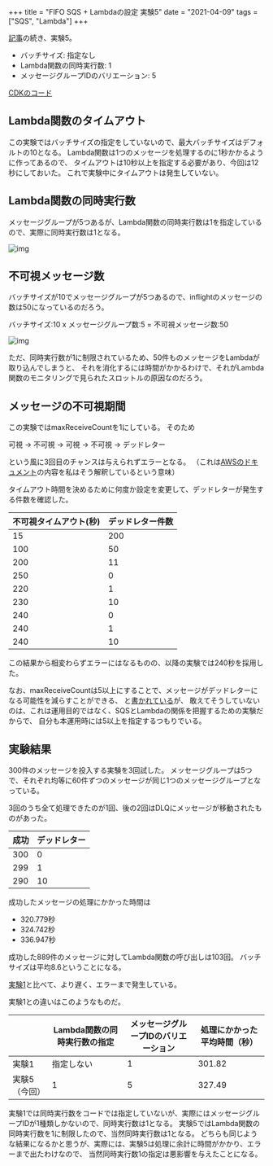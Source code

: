 +++
title = "FIFO SQS + Lambdaの設定 実験5"
date = "2021-04-09"
tags = ["SQS", "Lambda"]
+++

[記事](/aws/cdksqs-lambda-fifo)の続き、実験5。

* バッチサイズ: 指定なし
* Lambda関数の同時実行数: 1
* メッセージグループIDのバリエーション: 5

[CDKのコード](https://github.com/suzukiken/cdksqs-lambda-fifo)

## Lambda関数のタイムアウト

この実験ではバッチサイズの指定をしていないので、最大バッチサイズはデフォルトの10となる。
Lambda関数は1つのメッセージを処理するのに1秒かかるように作ってあるので、
タイムアウトは10秒以上を指定する必要があり、今回は12秒にしておいた。
これで実験中にタイムアウトは発生していない。

## Lambda関数の同時実行数

メッセージグループが5つあるが、Lambda関数の同時実行数は1を指定しているので、実際に同時実行数は1となる。

![img](/img/2021/04/lambda-fifo-conc-group-5.png)

## 不可視メッセージ数

バッチサイズが10でメッセージグループが5つあるので、inflightのメッセージの数は50になっているのだろう。

バッチサイズ:10 x メッセージグループ数:5 = 不可視メッセージ数:50

![img](/img/2021/04/sqs-fifo-conc-gropu-5.png)

ただ、同時実行数が1に制限されているため、50件ものメッセージをLambdaが取り込んでしまうと、
それを消化するには時間がかかるわけで、それがLambda関数のモニタリングで見られたスロットルの原因なのだろう。

## メッセージの不可視期間

この実験ではmaxReceiveCountを1にしている。
そのため

可視 -> 不可視 -> 可視 -> 不可視 -> デッドレター

という風に3回目のチャンスは与えられずエラーとなる。
（これは[AWSのドキュメント](https://docs.aws.amazon.com/AWSSimpleQueueService/latest/SQSDeveloperGuide/sqs-dead-letter-queues.html)の内容を私はそう解釈しているという意味）

タイムアウト時間を決めるために何度か設定を変更して、デッドレターが発生する件数を確認した。

| 不可視タイムアウト(秒) |  デッドレター件数 |
|------------------------|-------------------|
| 15                     | 200               |
| 100                    | 50                |
| 200                    | 11                |
| 250                    | 0                 |
| 220                    | 1                 |
| 230                    | 10                |
| 240                    | 0                 |
| 240                    | 1                 |
| 240                    | 10                |

この結果から相変わらずエラーにはなるものの、以降の実験では240秒を採用した。

なお、maxReceiveCountは5以上にすることで、メッセージがデッドレターになる可能性を減らすことができる、
と[書かれている](https://docs.aws.amazon.com/lambda/latest/dg/with-sqs.html)が、
敢えてそうしていないのは、これは運用目的ではなく、SQSとLambdaの関係を把握するための実験だからで、
自分も本運用時には5以上を指定するつもりでいる。

## 実験結果

300件のメッセージを投入する実験を3回試した。
メッセージグループは5つで、それぞれ均等に60件ずつのメッセージが同じ1つのメッセージグループとなっている。

3回のうち全て処理できたのが1回、後の2回はDLQにメッセージが移動されたものがあった。

| 成功 | デッドレター |
|------|--------------|
| 300  | 0            |
| 299  | 1            |
| 290  | 10           |

成功したメッセージの処理にかかった時間は

* 320.779秒
* 324.742秒
* 336.947秒

成功した889件のメッセージに対してLambda関数の呼び出しは103回。
バッチサイズは平均8.6ということになる。

[実験1](/aws/cdksqs-lambda-fifo-1)と比べて、より遅く、エラーまで発生している。

実験1との違いはこのようなものだ。

|               | Lambda関数の同時実行数の指定 | メッセージグループIDのバリエーション | 処理にかかった平均時間（秒） |
|---------------|------------------------------|--------------------------------------|------------------------------|
| 実験1         | 指定しない                   | 1                                    | 301.82                       |
| 実験5（今回） | 1                            | 5                                    | 327.49                       |

実験1では同時実行数をコードでは指定していないが、実際にはメッセージグループIDが1種類しかないので、同時実行数は1となる。
実験5ではLambda関数の同時実行数を1に制限したので、当然同時実行数は1となる。
どちらも同じような結果になるかと思うが、実際には、実験5は処理に余計に時間がかかり、エラーまで出たわけなので、
当然同時実行数1の指定は悪影響を与えたことになる。

